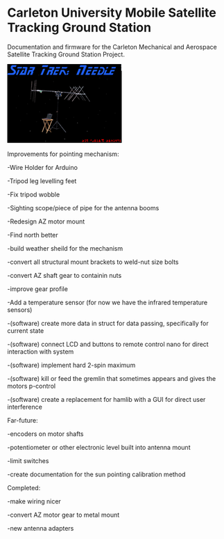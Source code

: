 # Carleton University Mobile Satellite Tracking Ground Station

Documentation and firmware for the Carleton Mechanical and Aerospace Satellite Tracking Ground Station Project.


![alt text](https://github.com/Alear1/Mobile-Satellite-Tracking-Ground-Station/blob/main/Space_Station.png?raw=true)

Improvements for pointing mechanism:

-Wire Holder for Arduino

-Tripod leg levelling feet

-Fix tripod wobble

-Sighting scope/piece of pipe for the antenna booms

-Redesign AZ motor mount

-Find north better

-build weather sheild for the mechanism

-convert all structural mount brackets to weld-nut size bolts

-convert AZ shaft gear to containin nuts

-improve gear profile

-Add a temperature sensor (for now we have the infrared temperature sensors)

-(software) create more data in struct for data passing, specifically for current state

-(software) connect LCD and buttons to remote control nano for direct interaction with system

-(software) implement hard 2-spin maximum

-(software) kill or feed the gremlin that sometimes appears and gives the motors p-control

-(software) create a replacement for hamlib with a GUI for direct user interference


Far-future:

-encoders on motor shafts

-potentiometer or other electronic level built into antenna mount

-limit switches

-create documentation for the sun pointing calibration method

Completed:

-make wiring nicer

-convert AZ motor gear to metal mount

-new antenna adapters
